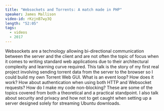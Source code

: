 ```yaml
---
title: "Websockets and Torrents: A match made in PHP"
speaker: James Mallison
video-id: rKzjnB7wy3Q
length: "52:05"
tags:
  - videos
  - 2017
---
```


Websockets are a technology allowing bi-directional communication between the server and the client and are not often the topic of focus when it comes to writing standard web applications due to their architectural complexity and learning curve required. This talk is the story of my first real project involving sending torrent data from the server to the browser so I could build my own Torrent Web GUI. What is an event loop? How does it work? How about authentication when using both HTTP and Websocket requests? How do I make my code non-blocking? These are some of the topics covered from both a theoretical and a practical standpoint. I also talk about security and privacy and how not to get caught when setting up a server designed solely for streaming Ubuntu downloads.
